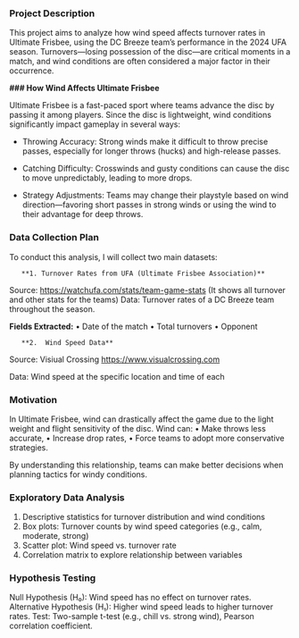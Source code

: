 ### **Project Description**

This project aims to analyze how wind speed affects turnover rates in Ultimate Frisbee, using the DC Breeze team’s performance in the 2024 UFA season. Turnovers—losing possession of the disc—are critical moments in a match, and wind conditions are often considered a major factor in their occurrence.

**### How Wind Affects Ultimate Frisbee**

Ultimate Frisbee is a fast-paced sport where teams advance the disc by passing it among players. Since the disc is lightweight, wind conditions significantly impact gameplay in several ways:

- Throwing Accuracy: Strong winds make it difficult to throw precise passes, especially for longer throws (hucks) and high-release passes.

- Catching Difficulty: Crosswinds and gusty conditions can cause the disc to move unpredictably, leading to more drops.

- Strategy Adjustments: Teams may change their playstyle based on wind direction—favoring short passes in strong winds or using the wind to their advantage for deep throws.


### **Data Collection Plan**

To conduct this analysis, I will collect two main datasets:

       **1. Turnover Rates from UFA (Ultimate Frisbee Association)**
       
Source: https://watchufa.com/stats/team-game-stats (It shows all turnover and other stats for the teams)
Data: Turnover rates of a DC Breeze team throughout the season.

**Fields Extracted:**
	•	Date of the match
	•	Total turnovers
	•	Opponent


       **2.  Wind Speed Data**


Source: Visiual Crossing https://www.visualcrossing.com

Data: Wind speed at the specific location and time of each 

### Motivation

In Ultimate Frisbee, wind can drastically affect the game due to the light weight and flight sensitivity of the disc. Wind can:
	•	Make throws less accurate,
	•	Increase drop rates,
	•	Force teams to adopt more conservative strategies.

By understanding this relationship, teams can make better decisions when planning tactics for windy conditions.

### 


### Exploratory Data Analysis 

1. Descriptive statistics for turnover distribution and wind conditions
2. Box plots: Turnover counts by wind speed categories (e.g., calm, moderate, strong)
3. Scatter plot: Wind speed vs. turnover rate
4. Correlation matrix to explore relationship between variables

### Hypothesis Testing

Null Hypothesis (H₀): Wind speed has no effect on turnover rates.
Alternative Hypothesis (H₁): Higher wind speed leads to higher turnover rates.
Test: Two-sample t-test (e.g., chill vs. strong wind), Pearson correlation coefficient.
